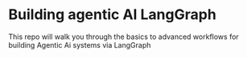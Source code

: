 # Building agentic AI LangGraph
This repo will walk you through the basics to advanced workflows for building Agentic Ai systems via LangGraph
